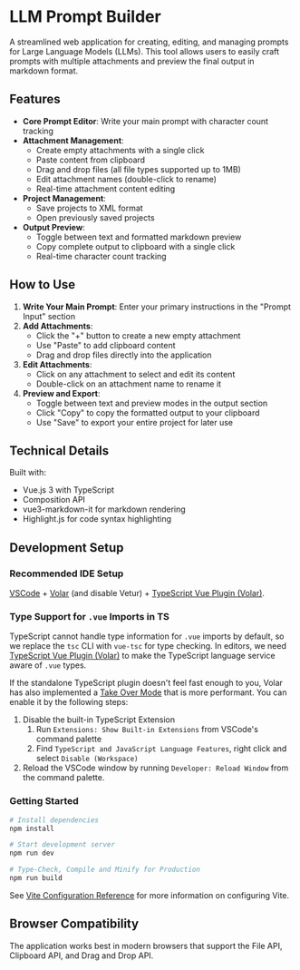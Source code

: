 # LLM Prompt Builder

A streamlined web application for creating, editing, and managing prompts for Large Language Models (LLMs). This tool allows users to easily craft prompts with multiple attachments and preview the final output in markdown format.

## Features

- **Core Prompt Editor**: Write your main prompt with character count tracking
- **Attachment Management**:
  - Create empty attachments with a single click
  - Paste content from clipboard
  - Drag and drop files (all file types supported up to 1MB)
  - Edit attachment names (double-click to rename)
  - Real-time attachment content editing
- **Project Management**:
  - Save projects to XML format
  - Open previously saved projects
- **Output Preview**:
  - Toggle between text and formatted markdown preview
  - Copy complete output to clipboard with a single click
  - Real-time character count tracking

## How to Use

1. **Write Your Main Prompt**: Enter your primary instructions in the "Prompt Input" section
2. **Add Attachments**: 
   - Click the "+" button to create a new empty attachment
   - Use "Paste" to add clipboard content
   - Drag and drop files directly into the application
3. **Edit Attachments**:
   - Click on any attachment to select and edit its content
   - Double-click on an attachment name to rename it
4. **Preview and Export**:
   - Toggle between text and preview modes in the output section
   - Click "Copy" to copy the formatted output to your clipboard
   - Use "Save" to export your entire project for later use

## Technical Details

Built with:
- Vue.js 3 with TypeScript
- Composition API
- vue3-markdown-it for markdown rendering
- Highlight.js for code syntax highlighting

## Development Setup

### Recommended IDE Setup

[VSCode](https://code.visualstudio.com/) + [Volar](https://marketplace.visualstudio.com/items?itemName=Vue.volar) (and disable Vetur) + [TypeScript Vue Plugin (Volar)](https://marketplace.visualstudio.com/items?itemName=Vue.vscode-typescript-vue-plugin).

### Type Support for `.vue` Imports in TS

TypeScript cannot handle type information for `.vue` imports by default, so we replace the `tsc` CLI with `vue-tsc` for type checking. In editors, we need [TypeScript Vue Plugin (Volar)](https://marketplace.visualstudio.com/items?itemName=Vue.vscode-typescript-vue-plugin) to make the TypeScript language service aware of `.vue` types.

If the standalone TypeScript plugin doesn't feel fast enough to you, Volar has also implemented a [Take Over Mode](https://github.com/johnsoncodehk/volar/discussions/471#discussioncomment-1361669) that is more performant. You can enable it by the following steps:

1. Disable the built-in TypeScript Extension
    1) Run `Extensions: Show Built-in Extensions` from VSCode's command palette
    2) Find `TypeScript and JavaScript Language Features`, right click and select `Disable (Workspace)`
2. Reload the VSCode window by running `Developer: Reload Window` from the command palette.

### Getting Started

```bash
# Install dependencies
npm install

# Start development server
npm run dev

# Type-Check, Compile and Minify for Production
npm run build
```

See [Vite Configuration Reference](https://vitejs.dev/config/) for more information on configuring Vite.

## Browser Compatibility

The application works best in modern browsers that support the File API, Clipboard API, and Drag and Drop API.
